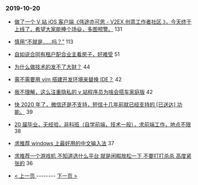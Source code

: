 ### 2019-10-20 
- [做了一个 V 站 iOS 客户端《伟途亦可思 - V2EX 创意工作者社区 》，今天终于上线了，希望大家能捧个场😃，多图预警。](https://www.v2ex.com/t/610994) 131
- [慎用“不就是……吗？”](https://www.v2ex.com/t/611050) 113
- [自如说合同有租户配合业主看房子，好难受](https://www.v2ex.com/t/611026) 51
- [为什么做技术的发不了大财？](https://www.v2ex.com/t/611034) 44
- [需不需要用 vim 搭建开发环境来替换 IDE？](https://www.v2ex.com/t/611081) 42
- [我不理解，这么注重隐私的 v 站程序员为啥会搭车家庭版](https://www.v2ex.com/t/611092) 42
- [快 2020 年了，微信还是不支持，短信十几年前就已经支持的 [已送达] 功能。](https://www.v2ex.com/t/610990) 39
- [20 届毕业，无经验，非科班（自学前端，技术一般），求前端工作，地点不限](https://www.v2ex.com/t/611106) 38
- [求推荐 windows 上最好用的中文输入法](https://www.v2ex.com/t/611060) 37
- [求推荐一个游戏机 不知道选什么平台 就是闲暇放松一下 不要打打杀杀 高度紧张的](https://www.v2ex.com/t/611059) 36 

- [ < 上一页 ](https://github.com/able8/v2ex-hot-record/blob/master/2019-10-19.md) -------- [ 下一页 > ](https://github.com/able8/v2ex-hot-record/blob/master/2019-10-21.md)